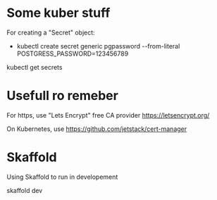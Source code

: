 # Some kuber stuff
For creating a "Secret" object:
- kubectl create secret generic pgpassword --from-literal POSTGRESS_PASSWORD=123456789

kubectl get secrets

# Usefull ro remeber
For https, use "Lets Encrypt" free CA provider https://letsencrypt.org/

On Kubernetes, use https://github.com/jetstack/cert-manager

# Skaffold
Using Skaffold to run in developement

 skaffold dev
